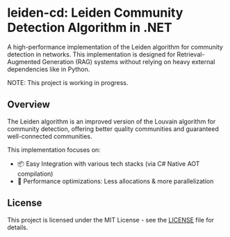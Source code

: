 # leiden-cd: Leiden Community Detection Algorithm in .NET

A high-performance implementation of the Leiden algorithm for community
detection in networks. This implementation is designed for Retrieval-Augmented
Generation (RAG) systems without relying on heavy external dependencies like in
Python.

NOTE: This project is working in progress.

## Overview

The Leiden algorithm is an improved version of the Louvain algorithm for
community detection, offering better quality communities and guaranteed
well-connected communities.

This implementation focuses on:

- 📦 Easy Integration with various tech stacks (via C# Native AOT compilation)
- 🚀 Performance optimizations: Less allocations & more parallelization

## License

This project is licensed under the MIT License - see the [LICENSE](LICENSE) file
for details.
